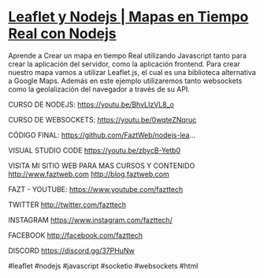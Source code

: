 # [Leaflet y Nodejs | Mapas en Tiempo Real con Nodejs](https://youtu.be/Zy89Nj7tNNM)

Aprende a Crear un mapa en tiempo Real utilizando Javascript tanto para crear la aplicación del servidor, como la aplicación frontend. Para crear nuestro mapa vamos a utilizar Leaflet.js, el cual es una biblioteca alternativa a Google Maps. Además en este ejemplo utilizaremos tanto websockets como la geolalización del navegador a través de su API.

CURSO DE NODEJS:
https://youtu.be/BhvLIzVL8_o

CURSO DE WEBSOCKETS:
https://youtu.be/0wqteZNqruc

CÓDIGO FINAL:
https://github.com/FaztWeb/nodejs-lea...

VISUAL STUDIO CODE
https://youtu.be/zbycB-Yetb0

VISITA MI SITIO WEB PARA MAS CURSOS Y CONTENIDO
http://www.faztweb.com
http://blog.faztweb.com

FAZT - YOUTUBE:
https://www.youtube.com/fazttech

TWITTER
http://twitter.com/fazttech

INSTAGRAM
https://www.instagram.com/fazttech/

FACEBOOK
http://facebook.com/fazttech

DISCORD
https://discord.gg/37PHuNw

#leaflet #nodejs #javascript #socketio #websockets #html

